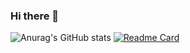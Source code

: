 ### Hi there 👋

![Anurag's GitHub stats](https://github-readme-stats.vercel.app/api?username=Ekrem05&hide=issues&show_icons=true&theme=great-gatsby&bg_color=00000000)
[![Readme Card](https://github-readme-stats.vercel.app/api/pin/?username=Ekrem05&repo=Honey-Zone)](https://github.com/Ekrem05/Honey-Zone)
